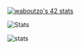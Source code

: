 <a href="https://github.com/oakoudad/badge42"><img src="https://badge.mediaplus.ma/binary/waboutzo" alt="waboutzo's 42 stats" /></a>


![Stats](https://github-readme-stats.vercel.app/api?username=waelbt&include_all_commits=true&count_private=true&show_icons=true&line_height=30&title_color=CDB4DB&icon_color=CDB4DB&text_color=D3D3D3&bg_color=0A0A0A)


![stats](https://github-readme-stats.vercel.app/api/top-langs/?username=waelbt&layout=compact&theme=dark&bg_color=0A0A0A)

